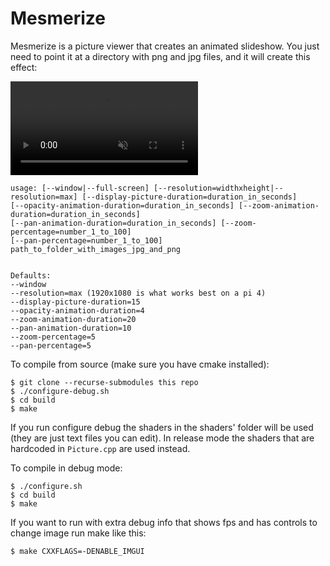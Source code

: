 # Mesmerize

Mesmerize is a picture viewer that creates an animated slideshow. You just need to point it at a 
directory with png and jpg files, and it will create this effect:

<video controls autoplay muted loop>
    <source src="https://www.blinkingcaret.com/wp-content/uploads/2021/09/MesmerizeDemo.mp4" type="video/mp4">
    Your browser does not support video
</video>

    usage: [--window|--full-screen] [--resolution=widthxheight|--resolution=max] [--display-picture-duration=duration_in_seconds]
    [--opacity-animation-duration=duration_in_seconds] [--zoom-animation-duration=duration_in_seconds]
    [--pan-animation-duration=duration_in_seconds] [--zoom-percentage=number_1_to_100]
    [--pan-percentage=number_1_to_100] path_to_folder_with_images_jpg_and_png
    
    
    Defaults:
    --window
    --resolution=max (1920x1080 is what works best on a pi 4)
    --display-picture-duration=15
    --opacity-animation-duration=4
    --zoom-animation-duration=20
    --pan-animation-duration=10
    --zoom-percentage=5
    --pan-percentage=5

To compile from source (make sure you have cmake installed):

    $ git clone --recurse-submodules this repo
    $ ./configure-debug.sh
    $ cd build
    $ make

If you run configure debug the shaders in the shaders' folder will be used (they are just text files you can edit). 
In release mode the shaders that are hardcoded in `Picture.cpp` are used instead.

To compile in debug mode:

    $ ./configure.sh
    $ cd build
    $ make

If you want to run with extra debug info that shows fps and has controls to change image run make like this:

    $ make CXXFLAGS=-DENABLE_IMGUI


